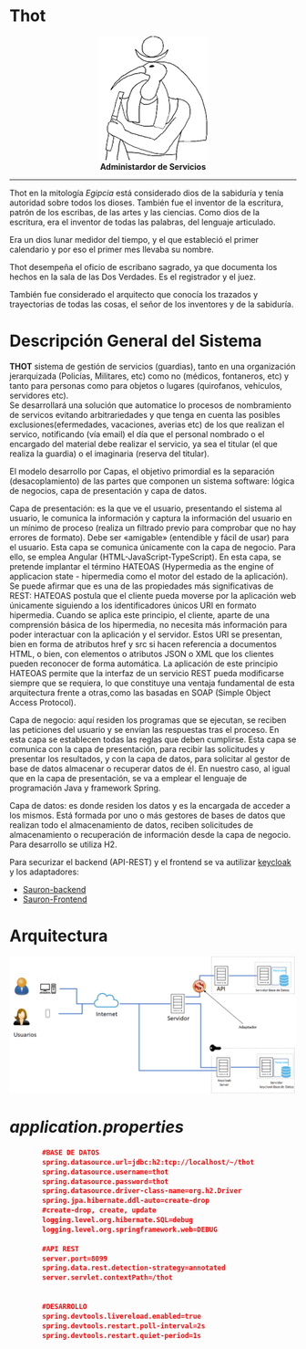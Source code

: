 

# Thot
  <center><img src="./assets/thotReadme.png"/></center>
  <center><strong>Administardor de Servicios</strong> </center>   

*******    


Thot en la mitología _Egipcia_ está considerado dios de la sabiduría y tenía autoridad sobre todos los dioses. También fue el inventor de la escritura, patrón de los escribas, de las artes y las ciencias. Como dios de la escritura, era el inventor de todas las palabras, del lenguaje articulado.

Era un dios lunar medidor del tiempo, y el que estableció el primer calendario y por eso el primer mes llevaba su nombre.

Thot desempeña el oficio de escribano sagrado, ya que documenta los hechos en la sala de las Dos Verdades. Es el registrador y el juez.

También fue considerado el arquitecto que conocía los trazados y trayectorias de todas las cosas, el señor de los inventores y de la sabiduría.  



# Descripción General del Sistema

**THOT** sistema de gestión de servicios (guardias), tanto en una organización jerarquizada (Policías, Militares, etc) como no (médicos, fontaneros, etc) y tanto para personas como para objetos o lugares (quirofanos, vehículos, servidores etc).  
Se desarrollará una solución que automatice lo procesos de nombramiento de servicos evitando arbitrariedades y que tenga en cuenta las posibles exclusiones(efermedades, vacaciones, averias etc) de los que realizan el servico, notificando (vía email) el día que el personal nombrado o el encargado del material  debe realizar el servicio, ya sea el titular (el que realiza la guardia) o el imaginaria (reserva del titular).
 


El modelo  desarrollo por Capas,  el objetivo primordial es la separación (desacoplamiento) de las partes que componen un sistema software: lógica de negocios, capa de presentación y capa de datos.


Capa de presentación: es la que ve el usuario, presentando el sistema al usuario, le comunica la información y captura la información del usuario en un mínimo de proceso (realiza un filtrado previo para comprobar que no hay errores de formato). Debe ser «amigable» (entendible y fácil de usar) para el usuario. Esta capa se comunica únicamente con la capa de negocio. Para ello, se emplea Angular (HTML-JavaScript-TypeScript). En esta capa, se pretende implantar el término HATEOAS (Hypermedia as the engine of applicacion state - hipermedia como el motor del estado de la aplicación). Se puede afirmar que es una de las propiedades más significativas de REST: HATEOAS postula que el cliente pueda moverse por la aplicación web únicamente siguiendo a los identificadores únicos URI en formato hipermedia. Cuando se aplica este principio, el cliente, aparte de una comprensión básica de los hipermedia, no necesita más información para poder interactuar con la aplicación y el servidor. Estos URI se presentan, bien en forma de atributos href y src si hacen referencia a documentos HTML, o bien, con elementos o atributos JSON o XML que los clientes pueden reconocer de forma automática.
La aplicación de este principio HATEOAS permite que la interfaz de un servicio REST pueda modificarse siempre que se requiera, lo que constituye una ventaja fundamental de esta arquitectura frente a otras,como las basadas en SOAP (Simple Object Access Protocol).

Capa de negocio: aquí residen los programas que se ejecutan, se reciben las peticiones del usuario y se envían las respuestas tras el proceso. En esta capa se establecen todas las reglas que deben cumplirse. Esta capa se comunica con la capa de presentación, para recibir las solicitudes y presentar los resultados, y con la capa de datos, para solicitar al gestor de base de datos almacenar o recuperar datos de él. En nuestro caso, al igual que en la capa de presentación, se va a emplear el lenguaje de programación Java y framework Spring.

Capa de datos: es donde residen los datos y es la encargada de acceder a los mismos. Está formada por uno o más gestores de bases de datos que realizan todo el almacenamiento de datos, reciben solicitudes de almacenamiento o recuperación de información desde la capa de negocio. Para desarrollo se utiliza H2.

Para securizar el backend (API-REST) y el frontend se va autilizar [keycloak](https://www.keycloak.org/) y los adaptadores:  
  -  [Sauron-backend](https://github.com/PRACTICA-DIM/libreriaSauron-Backend)  
  -  [Sauron-Frontend](https://github.com/PRACTICA-DIM/libreriaSauron-Frontend)

# Arquitectura

![arquitectura](./assets/arquitectura.png)  


# _application.properties_  
```json  
        #BASE DE DATOS
        spring.datasource.url=jdbc:h2:tcp://localhost/~/thot
        spring.datasource.username=thot
        spring.datasource.password=thot
        spring.datasource.driver-class-name=org.h2.Driver
        spring.jpa.hibernate.ddl-auto=create-drop
        #create-drop, create, update
        logging.level.org.hibernate.SQL=debug
        logging.level.org.springframework.web=DEBUG

        #API REST
        server.port=8099
        spring.data.rest.detection-strategy=annotated
        server.servlet.contextPath=/thot


        #DESARROLLO
        spring.devtools.livereload.enabled=true
        spring.devtools.restart.poll-interval=2s
        spring.devtools.restart.quiet-period=1s
```